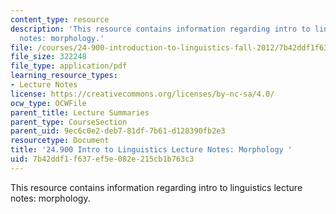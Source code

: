 ```yaml
---
content_type: resource
description: 'This resource contains information regarding intro to linguistics lecture
  notes: morphology.'
file: /courses/24-900-introduction-to-linguistics-fall-2012/7b42ddf1f637ef5e082e215cb1b763c3_MIT24_900F12_Morphology.pdf
file_size: 322248
file_type: application/pdf
learning_resource_types:
- Lecture Notes
license: https://creativecommons.org/licenses/by-nc-sa/4.0/
ocw_type: OCWFile
parent_title: Lecture Summaries
parent_type: CourseSection
parent_uid: 9ec6c0e2-deb7-81df-7b61-d128390fb2e3
resourcetype: Document
title: '24.900 Intro to Linguistics Lecture Notes: Morphology '
uid: 7b42ddf1-f637-ef5e-082e-215cb1b763c3
---
```

This resource contains information regarding intro to linguistics lecture notes: morphology.